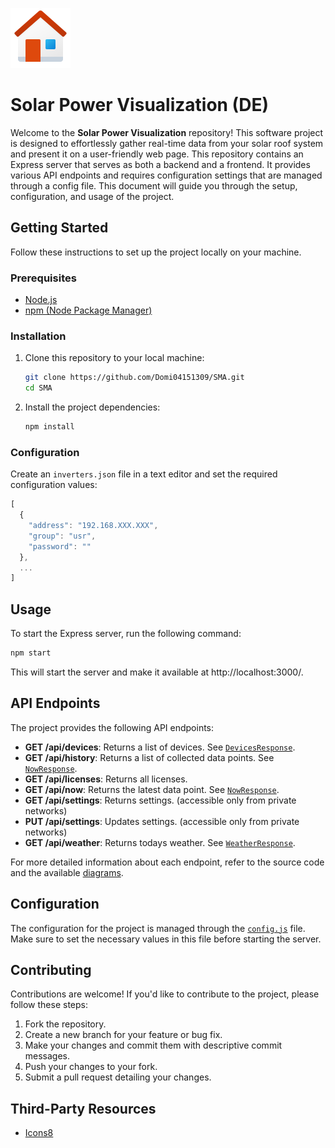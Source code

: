 ![Icon](https://raw.githubusercontent.com/Domi04151309/SMA/main/public/images/icons8-home.svg)

# Solar Power Visualization (DE)

Welcome to the **Solar Power Visualization** repository!
This software project is designed to effortlessly gather real-time data from
your solar roof system and present it on a user-friendly web page.
This repository contains an Express server that serves as both a backend and a
frontend. It provides various API endpoints and requires configuration settings
that are managed through a config file. This document will guide you through the
setup, configuration, and usage of the project.

## Getting Started

Follow these instructions to set up the project locally on your machine.

### Prerequisites

- [Node.js](https://nodejs.org/en/download)
- [npm (Node Package Manager)](https://nodejs.org/en/download)

### Installation

1. Clone this repository to your local machine:

   ```bash
   git clone https://github.com/Domi04151309/SMA.git
   cd SMA
   ```

2. Install the project dependencies:

   ```bash
   npm install
   ```

### Configuration

Create an `inverters.json` file in a text editor and set the required
configuration values:

```javascript
[
  {
    "address": "192.168.XXX.XXX",
    "group": "usr",
    "password": ""
  },
  ...
]
```

## Usage

To start the Express server, run the following command:

```bash
npm start
```

This will start the server and make it available at http://localhost:3000/.

## API Endpoints

The project provides the following API endpoints:

- **GET /api/devices**: Returns a list of devices. See
  [`DevicesResponse`](https://domi04151309.github.io/SMA/interfaces/types.DevicesResponse.html).
- **GET /api/history**: Returns a list of collected data points. See
  [`NowResponse`](https://domi04151309.github.io/SMA/interfaces/types.NowResponse.html).
- **GET /api/licenses**: Returns all licenses.
- **GET /api/now**: Returns the latest data point. See
  [`NowResponse`](https://domi04151309.github.io/SMA/interfaces/types.NowResponse.html).
- **GET /api/settings**: Returns settings. (accessible only from private networks)
- **PUT /api/settings**: Updates settings. (accessible only from private networks)
- **GET /api/weather**: Returns todays weather. See
  [`WeatherResponse`](https://domi04151309.github.io/SMA/interfaces/types.WeatherResponse.html).

For more detailed information about each endpoint, refer to the source code and
the available [diagrams](https://github.com/Domi04151309/SMA/blob/main/docs/).

## Configuration

The configuration for the project is managed through the
[`config.js`](https://github.com/Domi04151309/SMA/blob/main/src/config.js) file.
Make sure to set the necessary values in this file before starting the server.

## Contributing

Contributions are welcome! If you'd like to contribute to the project, please
follow these steps:

1. Fork the repository.
2. Create a new branch for your feature or bug fix.
3. Make your changes and commit them with descriptive commit messages.
4. Push your changes to your fork.
5. Submit a pull request detailing your changes.

## Third-Party Resources
- [Icons8](https://icons8.com/)

